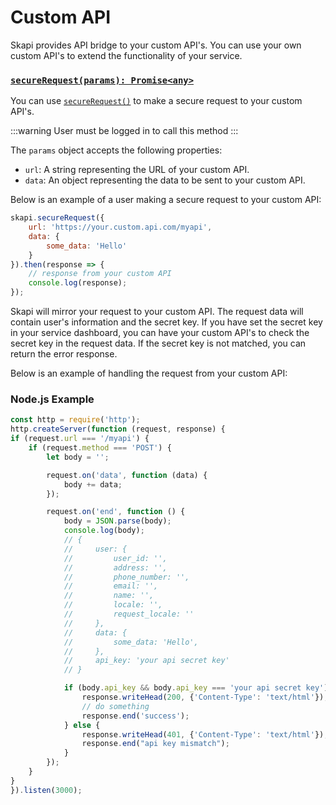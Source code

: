 # Custom API

Skapi provides API bridge to your custom API's. You can use your own custom API's to extend the functionality of your service.

### [`secureRequest(params): Promise<any>`](/api-reference/authentication/README.md#securerequest)

You can use [`secureRequest()`](/api-reference/authentication/README.md#securerequest) to make a secure request to your custom API's.

:::warning
User must be logged in to call this method
:::

The `params` object accepts the following properties:
 - `url`: A string representing the URL of your custom API.
 - `data`: An object representing the data to be sent to your custom API.

Below is an example of a user making a secure request to your custom API:

```js
skapi.secureRequest({
    url: 'https://your.custom.api.com/myapi',
    data: {
        some_data: 'Hello'
    }
}).then(response => {
    // response from your custom API
    console.log(response);
});
```

Skapi will mirror your request to your custom API. The request data will contain user's information and the secret key.
If you have set the secret key in your service dashboard, you can have your custom API's to check the secret key in the request data. If the secret key is not matched, you can return the error response.

Below is an example of handling the request from your custom API:

### Node.js Example

```js
const http = require('http');
http.createServer(function (request, response) {
if (request.url === '/myapi') {
    if (request.method === 'POST') {
        let body = '';

        request.on('data', function (data) {
            body += data;
        });

        request.on('end', function () {
            body = JSON.parse(body);
            console.log(body);
            // {
            //     user: {
            //         user_id: '',
            //         address: '',
            //         phone_number: '',
            //         email: '',
            //         name: '',
            //         locale: '',
            //         request_locale: ''
            //     },
            //     data: {
            //         some_data: 'Hello',
            //     },
            //     api_key: 'your api secret key'
            // }

            if (body.api_key && body.api_key === 'your api secret key') {
                response.writeHead(200, {'Content-Type': 'text/html'});
                // do something
                response.end('success');
            } else {
                response.writeHead(401, {'Content-Type': 'text/html'});
                response.end("api key mismatch");
            }
        });
    }
}
}).listen(3000);
```